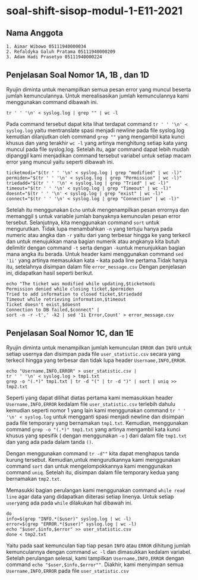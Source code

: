 # soal-shift-sisop-modul-1-E11-2021

## Nama Anggota
```
1. Aimar Wibowo 05111940000034
2. Refaldyka Galuh Pratama 05111940000209
3. Adam Hadi Prasetyo 05111940000224
```
## Penjelasan Soal Nomor 1A, 1B , dan 1D
Ryujin diminta untuk menampilkan semua pesan error yang muncul beserta jumlah kemunculannya. Untuk merealisasikan jumlah kemunculannya kami menggunakan command dibawah ini.

```
tr ' ' '\n' < syslog.log | grep "" | wc -l
```

Pada command tersebut dapat kita lihat terdapat command `tr ' ' '\n' < syslog.log` yaitu mentranslate spasi menjadi newline pada file syslog.log kemudian dilanjutkan oleh command `grep ""` yang mengambil kata kunci khusus dan yang terakhir `wc -l` yang artinya menghitung setiap kata yang muncul pada file syslog.log. Setelah itu, agar command dapat lebih mudah dipanggil kami menjadikan command tersebut variabel untuk setiap macam error yang muncul yaitu seperti dibawah ini.


```
ticketmodi="$(tr ' ' '\n' < syslog.log | grep "modified" | wc -l)"
permiden="$(tr ' ' '\n' < syslog.log | grep "Permission" | wc -l)"
triedadd="$(tr ' ' '\n' < syslog.log | grep "Tried" | wc -l)"
timeout="$(tr ' ' '\n' < syslog.log | grep "Timeout" | wc -l)"
doesnt="$(tr ' ' '\n' < syslog.log | grep "exist" | wc -l)"
connect="$(tr ' ' '\n' < syslog.log | grep "Connection" | wc -l)"
```

Setelah itu menggunakan `Echo` untuk mengenampilkan pesan errornya dan memanggil `$` untuk variable jumlah banyaknya kemunculan pesan error tersebut. Selanjutnya, kita menggunakan command `sort` untuk mengurutkan. Tidak lupa menambahkan `-n` yang tertuju hanya pada numeric atau angka dan `-r` yaitu dari yang terbesar hingga ke yang terkecil dan untuk menujukkan mana bagian numerik atau angkanya kita butuh delimitir dengan command `-t` serta dengan `-k`untuk menunjukkan bagian mana angka itu berada. Untuk header kami menggunakan  command `sed '1i'` yang artinya memasukkan kata - kata pada line pertama.Tidak hanya itu, setelahnya disimpan dalam file `error_message.csv` Dengan penjelasan ini, didapatkan hasil seperti berikut.

```
echo "The ticket was modified while updating,$ticketmodi 
Permission denied while closing ticket,$permiden
Tried to add information to closed ticket,$triedadd
Timeout while retrieving information,$timeout 
Ticket doesn't exist,$doesnt 
Connection to DB failed,$connect" |
sort -n -r -t',' -k2 | sed '1i Error,Count' > error_message.csv
```

## Penjelasan Soal Nomor 1C, dan 1E
Ryujin diminta untuk menampilkan jumlah kemunculan `ERROR` dan `INFO` untuk setiap usernya dan disimpan pada file `user_statistic.csv` secara yang terkecil hingga yang terbesar dan tidak lupa header `Username,INFO,ERROR`.

```
echo "Username,INFO,ERROR" > user_statistic.csv |
tr ' ' '\n' < syslog.log > tmp1.txt
grep -o "(.*)" tmp1.txt | tr -d "(" | tr -d ")" | sort | uniq >> tmp2.txt
```

Seperti yang dapat dilihat diatas pertama kami memasukkan header `Username,INFO,ERROR` kedalam file `user_statistic.csv` terlebih dahulu kemudian seperti nomor 1 yang lain kami menggunakan command `tr ' ' '\n' < syslog.log` untuk mengganti spasi menjadi newline dan disimpan pada file temporary yang bernamakan `tmp1.txt`. Kemudian, menggunakan command `grep -o "(.*)" tmp1.txt` yang artinya mengambil kata kunci khusus yang spesifik ( dengan menggunakan `-o` ) dari dalam file `tmp1.txt` dan yang ada pada dalam tanda `()`. 

Dengan menggunakan command `tr -d""` kita dapat menghapus tanda kurung tersebut. Kemudian,untuk mengurutkannya kami menggunakan command `sort` dan untuk mengelompokkannya kami menggunakan command `uniq`. Setelah itu, disimpan dalam file temporary kedua yang bernamakan `tmp2.txt`.

Memasukki bagian perulangan kami menggunakan command `while read line` agar data yang didapatkan diiterasi setiap linenya. Untuk setiap `user`yang ada pada `while` dilakukan hal dibawah ini.
```
do
info=$(grep "INFO.*($user)" syslog.log | wc -l)
error=$(grep "ERROR.*($user)" syslog.log | wc -l)
echo "$user,$info,$error" >> user_statistic.csv 
done < tmp2.txt 
```
Yaitu pada saat kemunculan tiap tiap pesan `INFO` atau `ERROR` dihitung jumlah kemunculannya dengan command `wc -l` dan dimasukkan kedalam variabel. Setelah perulangan selesai, kami tampilkan `Username,INFO,ERROR` dengan command `echo "$user,$info,$error""`. Diakhir, kami menyimpan semua `Username,INFO,ERROR` pada file `user_statistic.csv`
